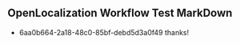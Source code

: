 ## OpenLocalization Workflow Test MarkDown
* 6aa0b664-2a18-48c0-85bf-debd5d3a0f49 thanks!

<!--HONumber=Sep16_HO1-->


